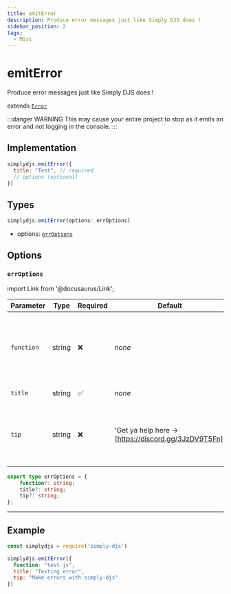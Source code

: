 ```yaml
---
title: emitError
description: Produce error messages just like Simply DJS does !
sidebar_position: 2
tags:
  - Misc
---
```


# emitError

Produce error messages just like Simply DJS does !

extends [`Error`](https://nodejs.org/api/errors.html#class-error)

:::danger WARNING
This may cause your entire project to stop as it emits an error and not logging in the console.
:::


## Implementation
```js
simplydjs.emitError({
  title: "Test", // required
  // options (optional)
})
```

## Types
```ts
simplydjs.emitError(options: errOptions)
```
- options: [`errOptions`](#erroptions)


## Options 

### `errOptions`


import Link from '@docusaurus/Link';

| Parameter | Type | Required | Default    | Description |
| --------- | ----- | -------- | -------- | ---------- |
| `function`   | <Link to="https://developer.mozilla.org/en-US/docs/Web/JavaScript/Reference/Global_Objects/String">string</Link> | ❌  | _none_ | Provide which function emits this error (this is to make debugging easier) |
| `title`   | <Link to="https://developer.mozilla.org/en-US/docs/Web/JavaScript/Reference/Global_Objects/String">string</Link> | ✅  | _none_ | Title of the error |
| `tip`   | <Link to="https://developer.mozilla.org/en-US/docs/Web/JavaScript/Reference/Global_Objects/String">string</Link> | ❌  | 'Get ya help here -> [https://discord.gg/3JzDV9T5Fn]' | Provide a tip. So you can have clear view of why the error occurs |

```ts
export type errOptions = {
	function?: string;
	title?: string;
	tip?: string;
};
```

-----------------------

## Example

```js title="error.js"
const simplydjs = require('simply-djs')

simplydjs.emitError({
  function: "test.js",
  title: "Testing error",
  tip: "Make errors with simply-djs"
})
```
